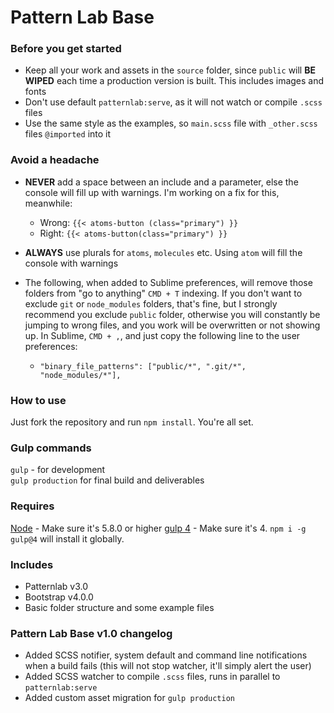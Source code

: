 # Pattern Lab Base

### Before you get started
- Keep all your work and assets in the `source` folder, since `public` will **BE WIPED** each time a production version is built. This includes images and fonts
- Don't use default `patternlab:serve`, as it will not watch or compile `.scss` files
- Use the same style as the examples, so `main.scss` file with `_other.scss` files `@imported` into it

### Avoid a headache
- **NEVER** add a space between an include and a parameter, else the console will fill up with warnings. I'm working on a fix for this, meanwhile:
  - Wrong: `{{< atoms-button (class="primary") }}`  
  - Right: `{{< atoms-button(class="primary") }}`  


- **ALWAYS** use plurals for `atoms`, `molecules` etc. Using `atom` will fill the console with warnings

- The following, when added to Sublime preferences, will remove those folders from "go to anything" `CMD + T` indexing. If you don't want to exclude `git` or `node_modules` folders, that's fine, but I strongly recommend you exclude `public` folder, otherwise you will constantly be jumping to wrong files, and you work will be overwritten or not showing up. In Sublime, `CMD + ,`, and just copy the following line to the user preferences:
  - `"binary_file_patterns": ["public/*", ".git/*", "node_modules/*"],`



### How to use
Just fork the repository and run `npm install`. You're all set.

### Gulp commands

`gulp` - for development  
`gulp production` for final build and deliverables


### Requires

[Node](https://nodejs.org) - Make sure it's 5.8.0 or higher
[gulp 4](http://gulpjs.com/) - Make sure it's 4. `npm i -g gulp@4` will install it globally.



### Includes

- Patternlab v3.0
- Bootstrap v4.0.0
- Basic folder structure and some example files


### Pattern Lab Base v1.0 changelog

- Added SCSS notifier, system default and command line notifications when a build fails (this will not stop watcher, it'll simply alert the user)  
- Added SCSS watcher to compile `.scss` files, runs in parallel to `patternlab:serve`
- Added custom asset migration for `gulp production`
